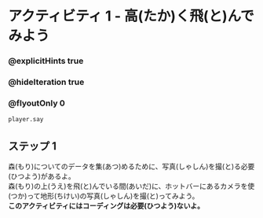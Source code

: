 # アクティビティ 1 - 高(たか)く飛(と)んでみよう

### @explicitHints true
### @hideIteration true 
### @flyoutOnly 0

```python
player.say
```
## ステップ 1
森(もり)についてのデータを集(あつ)めるために、写真(しゃしん)を撮(と)る必要(ひつよう)があるよ。<br>
森(もり)の上(うえ)を飛(と)んでいる間(あいだ)に、ホットバーにあるカメラを使(つか)って地形(ちけい)の写真(しゃしん)を撮(と)ってみよう。<br>
**このアクティビティにはコーディングは必要(ひつよう)ないよ。**

